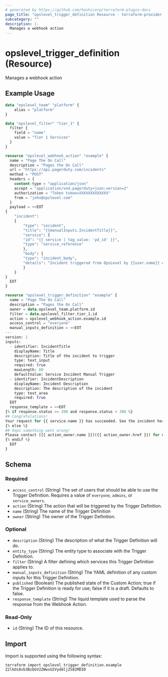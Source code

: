 ```yaml
---
# generated by https://github.com/hashicorp/terraform-plugin-docs
page_title: "opslevel_trigger_definition Resource - terraform-provider-opslevel"
subcategory: ""
description: |-
  Manages a webhook action
---
```


# opslevel_trigger_definition (Resource)

Manages a webhook action

## Example Usage

```terraform
data "opslevel_team" "platform" {
    alias = "platform"
}

data "opslevel_filter" "tier_1" {
  filter {
    field = "name"
    value = "Tier 1 Services"
  }
}

resource "opslevel_webhook_action" "example" {
  name = "Page The On Call"
  description = "Pages the On Call"
  url = "https://api.pagerduty.com/incidents"
  method = "POST"
  headers = {
    content-type = "application/json"
    accept = "application/vnd.pagerduty+json;version=2"
    authorization = "Token token=XXXXXXXXXXXXX"
    from = "john@opslevel.com"
  }
  payload = <<EOT
{
    "incident":
    {
        "type": "incident",
        "title": "{{manualInputs.IncidentTitle}}",
        "service": {
        "id": "{{ service | tag_value: 'pd_id' }}",
        "type": "service_reference"
        },
        "body": {
        "type": "incident_body",
        "details": "Incident triggered from OpsLevel by {{user.name}} with the email {{user.email}}. {{manualInputs.IncidentDescription}}"
        }
    }
}
  EOT
}

resource "opslevel_trigger_definition" "example" {
  name = "Page The On Call"
  description = "Pages the On Call"
  owner = data.opslevel_team.platform.id
  filter = data.opslevel_filter.tier_1.id
  action = opslevel_webhook_action.example.id
  access_control = "everyone"
  manual_inputs_definition = <<EOT
---
version: 1
inputs:
  - identifier: IncidentTitle
    displayName: Title
    description: Title of the incident to trigger
    type: text_input
    required: true
    maxLength: 60
    defaultValue: Service Incident Manual Trigger
  - identifier: IncidentDescription
    displayName: Incident Description
    description: The description of the incident
    type: text_area
    required: true
  EOT
  response_template = <<EOT
{% if response.status >= 200 and response.status < 300 %}
## Congratulations!
Your request for {{ service.name }} has succeeded. See the incident here: {{response.body.incident.html_url}}
{% else %}
## Oops something went wrong!
Please contact [{{ action_owner.name }}]({{ action_owner.href }}) for more help.
{% endif %}
  EOT
}
```

<!-- schema generated by tfplugindocs -->
## Schema

### Required

- `access_control` (String) The set of users that should be able to use the Trigger Definition. Requires a value of `everyone`, `admins`, or `service_owners`.
- `action` (String) The action that will be triggered by the Trigger Definition.
- `name` (String) The name of the Trigger Definition
- `owner` (String) The owner of the Trigger Definition.

### Optional

- `description` (String) The description of what the Trigger Definition will do.
- `entity_type` (String) The entity type to associate with the Trigger Definition.
- `filter` (String) A filter defining which services this Trigger Definition applies to.
- `manual_inputs_definition` (String) The YAML definition of any custom inputs for this Trigger Definition.
- `published` (Boolean) The published state of the Custom Action; true if the Trigger Definition is ready for use; false if it is a draft. Defaults to false.
- `response_template` (String) The liquid template used to parse the response from the Webhook Action.

### Read-Only

- `id` (String) The ID of this resource.

## Import

Import is supported using the following syntax:

```shell
terraform import opslevel_trigger_definition.example Z2lkOi8vb3BzbGV2ZWwvU2VydmljZS82MDI0
```
